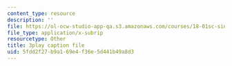 ```yaml
---
content_type: resource
description: ''
file: https://ol-ocw-studio-app-qa.s3.amazonaws.com/courses/18-01sc-single-variable-calculus-fall-2010/5fdd2f27b9a169e4f36e5d441b49a8d3_jBkXbAgMj6s.srt
file_type: application/x-subrip
resourcetype: Other
title: 3play caption file
uid: 5fdd2f27-b9a1-69e4-f36e-5d441b49a8d3
---
```


